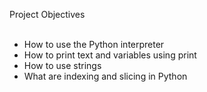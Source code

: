 Project Objectives<br><br>

* How to use the Python interpreter<br>
* How to print text and variables using print<br>
* How to use strings<br>
* What are indexing and slicing in Python

